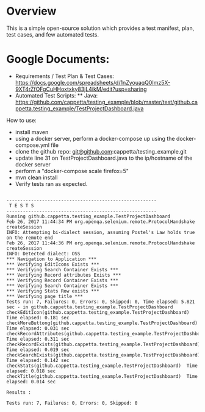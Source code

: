 # Overview
This is a simple open-source solution which provides a test manifest, plan, test cases, and few automated tests.

# Google Documents:

* Requirements / Test Plan & Test Cases: https://docs.google.com/spreadsheets/d/1nZyouaqQ0Imz5X-9XT4rZfOFgCuHHoxtxky83jL4ikM/edit?usp=sharing 
* Automated Test Scripts: 
    ** Java: https://github.com/cappetta/testing_example/blob/master/test/github.cappetta.testing_example/TestProjectDashboard.java


How to use:
 - install maven
 - using a docker server, perform a docker-compose up using the docker-compose.yml file
 - clone the github repo: git@github.com:cappetta/testing_example.git
 - update line 31 on TestProjectDashboard.java to the ip/hostname of the docker server
 - perform a "docker-compose scale firefox=5"
 - mvn clean install 
 - Verify tests ran as expected.
    
```

-------------------------------------------------------
 T E S T S
-------------------------------------------------------
Running github.cappetta.testing_example.TestProjectDashboard
Feb 26, 2017 11:44:34 PM org.openqa.selenium.remote.ProtocolHandshake createSession
INFO: Attempting bi-dialect session, assuming Postel's Law holds true on the remote end
Feb 26, 2017 11:44:36 PM org.openqa.selenium.remote.ProtocolHandshake createSession
INFO: Detected dialect: OSS
*** Navigation to Application ***
*** Verifying EditIcons Exists ***
*** Verifying Search Container Exists ***
*** Verifying Record attributes Exists ***
*** Verifying Record Container Exists ***
*** Verifying Search Container Exists ***
*** Verifying Stats Row exists ***
*** Verifying page title ***
Tests run: 7, Failures: 0, Errors: 0, Skipped: 0, Time elapsed: 5.821 sec - in github.cappetta.testing_example.TestProjectDashboard
checkEditIcon(github.cappetta.testing_example.TestProjectDashboard)  Time elapsed: 0.181 sec
checkMoreButtong(github.cappetta.testing_example.TestProjectDashboard)  Time elapsed: 0.031 sec
checkRecordAttributes(github.cappetta.testing_example.TestProjectDashboard)  Time elapsed: 0.311 sec
checkRecordExists(github.cappetta.testing_example.TestProjectDashboard)  Time elapsed: 0.019 sec
checkSearchExists(github.cappetta.testing_example.TestProjectDashboard)  Time elapsed: 0.142 sec
checkStats(github.cappetta.testing_example.TestProjectDashboard)  Time elapsed: 0.018 sec
checkTitle(github.cappetta.testing_example.TestProjectDashboard)  Time elapsed: 0.014 sec

Results :

Tests run: 7, Failures: 0, Errors: 0, Skipped: 0

```

